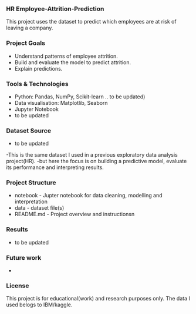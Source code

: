 ### HR Employee-Attrition-Prediction 
This project uses the dataset to predict which employees are at risk of leaving a company.

### Project Goals
- Understand patterns of employee attrition.
- Build and evaluate the model to predict attrition.
- Explain predictions.

### Tools & Technologies
- Python: Pandas, NumPy, Scikit-learn .. to be updated)
- Data visualisation: Matplotlib, Seaborn
- Jupyter Notebook
- to be updated

### Dataset Source
- to be updated


-This is the same dataset I used in  a previous exploratory  data analysis project(HR).
-but here the focus is on building a predictive model, evaluate its performance and interpreting results.

### Project Structure
- notebook - Jupter notebook  for data cleaning, modelling and interpretation
- data - dataset file(s)
- README.md - Project overview and instructionsn

### Results 
- to be updated

### Future work
-
### License
This project is for educational(work) and research purposes only. The data I used belogs to IBM/kaggle.


